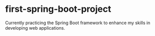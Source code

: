 # first-spring-boot-project
Currently practicing the Spring Boot framework to enhance my skills in developing web applications.
